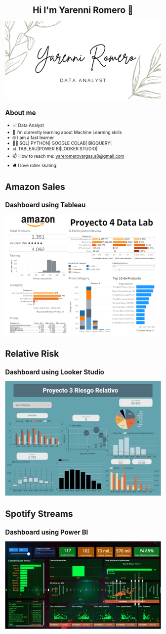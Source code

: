 <div align="center">
  
<h1 align="center"> Hi I'm Yarenni Romero 👋
</div>
  
![Hi](https://github.com/yare-romero/yare-romero/blob/main/canva%20banner.png)


## About me

- 📈 Data Analyst 
- 🤯 I’m currently learning about Machine Learning skills 
- 🤓 I am a fast learner
- 👩‍💻 SQL| PYTHON| GOOGLE COLAB| BIGQUERY|
- 📊 TABLEAU|POWER BI|LOOKER STUDIO|
- 📫 How to reach me: yareromerovargas.s8@gmail.com
- ⛸  I love roller skating. 

# Amazon Sales 
## Dashboard using Tableau 
![Amazon Sales](https://github.com/yare-romero/yare-romero/blob/main/Dashboard%20Data-Lab.PNG)

# Relative Risk
## Dashboard using Looker Studio
![Relative Risk](https://github.com/yare-romero/yare-romero/blob/main/Dashboard%20Riesgo%20relativo.jpg)

# Spotify Streams 
## Dashboard using Power BI
![Spotify](https://github.com/yare-romero/yare-romero/blob/main/Dashboard%20Proyecto%20Hipotesis.jpg)
